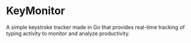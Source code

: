 # KeyMonitor

A simple keystroke tracker made in Go that provides real-time tracking of typing activity to monitor and analyze productivity.
